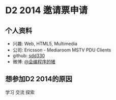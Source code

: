 # D2 2014 邀请票申请

## 个人资料

- 兴趣: Web, HTML5, Multimedia
- 公司: Ericsson - Mediaroom MSTV PDU Clients
- github: [sdd330](https://github.com/sdd330)
- 微博: [@会编程序的猪](http://www.weibo.com/u/1954880174)

## 想参加D2 2014的原因

学习
交流
探索

